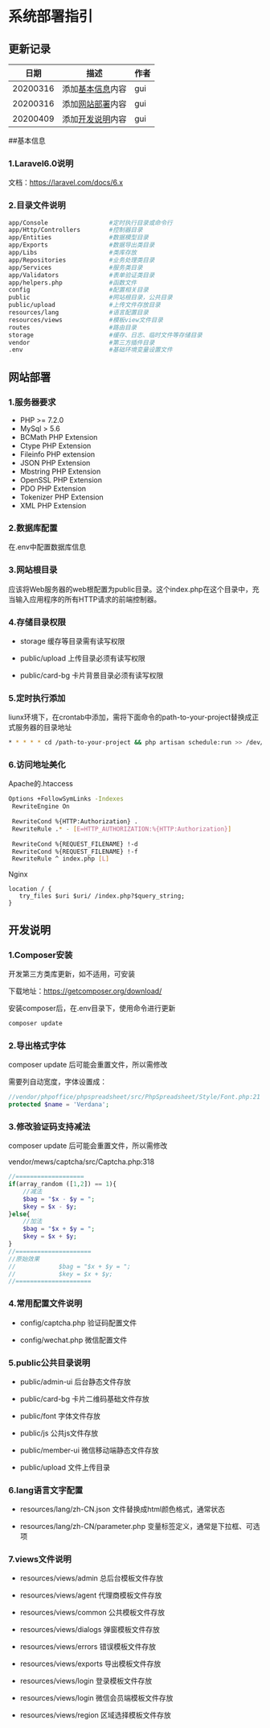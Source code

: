 # 系统部署指引
## 更新记录
日期 | 描述 | 作者
---|---|---
20200316| 添加[基本信息](#基本信息)内容 | gui
20200316| 添加[网站部署](#网站部署)内容 | gui
20200409| 添加[开发说明](#开发说明)内容 | gui

##基本信息

### 1.Laravel6.0说明

文档：https://laravel.com/docs/6.x

### 2.目录文件说明
```bash
app/Console                 #定时执行目录或命令行
app/Http/Controllers        #控制器目录
app/Entities                #数据模型目录
app/Exports                 #数据导出类目录
app/Libs                    #类库存放
app/Repositories            #业务处理类目录
app/Services                #服务类目录
app/Validators              #表单验证类目录
app/helpers.php             #函数文件
config                      #配置相关目录
public                      #网站根目录，公共目录
public/upload               #上传文件存放目录
resources/lang              #语言配置目录
resources/views             #模板view文件目录
routes                      #路由目录
storage                     #缓存、日志、临时文件等存储目录
vendor                      #第三方插件目录
.env                        #基础环境变量设置文件
```

## 网站部署
### 1.服务器要求
- PHP >= 7.2.0
- MySql > 5.6
- BCMath PHP Extension
- Ctype PHP Extension
- Fileinfo PHP extension
- JSON PHP Extension
- Mbstring PHP Extension
- OpenSSL PHP Extension
- PDO PHP Extension
- Tokenizer PHP Extension
- XML PHP Extension

### 2.数据库配置

在.env中配置数据库信息


### 3.网站根目录

应该将Web服务器的web根配置为public目录。这个index.php在这个目录中，充当输入应用程序的所有HTTP请求的前端控制器。

### 4.存储目录权限

- storage 缓存等目录需有读写权限

- public/upload 上传目录必须有读写权限

- public/card-bg 卡片背景目录必须有读写权限


### 5.定时执行添加

liunx环境下，在crontab中添加，需将下面命令的path-to-your-project替换成正式服务器的目录地址

```bash
* * * * * cd /path-to-your-project && php artisan schedule:run >> /dev/null 2>&1
```

### 6.访问地址美化

Apache的.htaccess
```bash
Options +FollowSymLinks -Indexes
 RewriteEngine On
 
 RewriteCond %{HTTP:Authorization} .
 RewriteRule .* - [E=HTTP_AUTHORIZATION:%{HTTP:Authorization}]
 
 RewriteCond %{REQUEST_FILENAME} !-d
 RewriteCond %{REQUEST_FILENAME} !-f
 RewriteRule ^ index.php [L]
 ```
 
 Nginx
 ```shen
location / {
    try_files $uri $uri/ /index.php?$query_string;
}
```

## 开发说明
### 1.Composer安装

开发第三方类库更新，如不适用，可安装

下载地址：https://getcomposer.org/download/

安装composer后，在.env目录下，使用命令进行更新

```bash
composer update
```

### 2.导出格式字体

composer update 后可能会重置文件，所以需修改

需要列自动宽度，字体设置成：

```php
//vendor/phpoffice/phpspreadsheet/src/PhpSpreadsheet/Style/Font.php:21
protected $name = 'Verdana';
```

### 3.修改验证码支持减法

composer update 后可能会重置文件，所以需修改

vendor/mews/captcha/src/Captcha.php:318

```php
//===================
if(array_random ([1,2]) == 1){
    //减法
    $bag = "$x - $y = ";
    $key = $x - $y;
}else{
    //加法
    $bag = "$x + $y = ";
    $key = $x + $y;
}
//=====================
//原始效果
//            $bag = "$x + $y = ";
//            $key = $x + $y;
//=====================
```

### 4.常用配置文件说明

- config/captcha.php 验证码配置文件

- config/wechat.php 微信配置文件


### 5.public公共目录说明

- public/admin-ui 后台静态文件存放

- public/card-bg 卡片二维码基础文件存放

- public/font 字体文件存放

- public/js 公共js文件存放

- public/member-ui 微信移动端静态文件存放

- public/upload 文件上传目录



### 6.lang语言文字配置

- resources/lang/zh-CN.json 文件替换成html颜色格式，通常状态

- resources/lang/zh-CN/parameter.php 变量标签定义，通常是下拉框、可选项

### 7.views文件说明

- resources/views/admin 总后台模板文件存放

- resources/views/agent 代理商模板文件存放

- resources/views/common 公共模板文件存放

- resources/views/dialogs 弹窗模板文件存放

- resources/views/errors 错误模板文件存放

- resources/views/exports 导出模板文件存放

- resources/views/login 登录模板文件存放

- resources/views/login 微信会员端模板文件存放

- resources/views/region 区域选择模板文件存放





